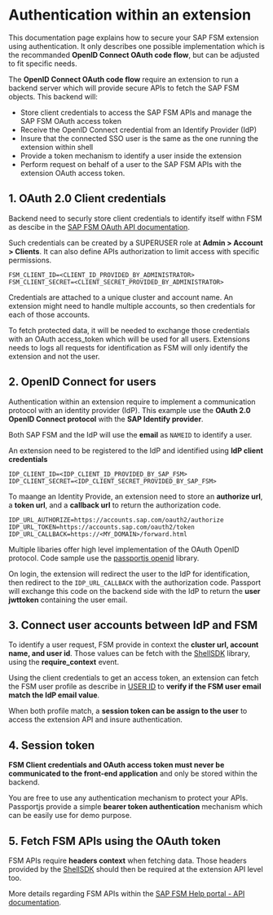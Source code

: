 # Authentication within an extension

This documentation page explains how to secure your SAP FSM extension using authentication. 
It only describes one possible implementation which is the recommanded **OpenID Connect OAuth code flow**, but can be adjusted to fit specific needs.

The **OpenID Connect OAuth code flow** require an extension to run a backend server which will provide secure APIs to fetch the SAP FSM objects. This backend will:

- Store client credentials to access the SAP FSM APIs and manage the SAP FSM OAuth access token
- Receive the OpenID Connect credential from an Identify Provider (IdP)
- Insure that the connected SSO user is the same as the one running the extension within shell
- Provide a token mechanism to identify a user inside the extension
- Perform request on behalf of a user to the SAP FSM APIs with the extension OAuth access token.

## 1. OAuth 2.0 Client credentials

Backend need to securly store client credentials to identify itself withn FSM as descibe in the [SAP FSM OAuth API documentation](https://docs.coresystems.net/api/oauth.html). 

Such credentials can be created by a SUPERUSER role at **Admin > Account > Clients**. It can also define APIs authorization to limit access with specific permissions.

```
FSM_CLIENT_ID=<CLIENT_ID_PROVIDED_BY_ADMINISTRATOR>
FSM_CLIENT_SECRET=<CLIENT_SECRET_PROVIDED_BY_ADMINISTRATOR>
```

Credentials are attached to a unique cluster and account name. An extension might need to handle multiple accounts, so then credentials for each of those accounts. 

To fetch protected data, it will be needed to exchange those credentials with an OAuth access_token which will be used for all users. Extensions needs to logs all requests for identification as FSM will only identify the extension and not the user.

## 2. OpenID Connect for users

Authentication within an extension require to implement a communication protocol with an identity provider (IdP). This example use the **OAuth 2.0 OpenID Connect protocol** with the **SAP Identify provider**.

Both SAP FSM and the IdP will use the **email** as `NAMEID` to identify a user.

An extension need to be registered to the IdP and identified using **IdP client credentials**

```
IDP_CLIENT_ID=<IDP_CLIENT_ID_PROVIDED_BY_SAP_FSM>
IDP_CLIENT_SECRET=<IDP_CLIENT_SECRET_PROVIDED_BY_SAP_FSM>
```

To maange an Identity Provide, an extension need to store an **authorize url**, a **token url**, and a **callback url** to return the authorization code.

```
IDP_URL_AUTHORIZE=https://accounts.sap.com/oauth2/authorize
IDP_URL_TOKEN=https://accounts.sap.com/oauth2/token
IDP_URL_CALLBACK=https://<MY_DOMAIN>/forward.html
```

Multiple libaries offer high level implementation of the OAuth OpenID protocol. Code sample use the [passportjs openid](http://www.passportjs.org/) library.

On login, the extension will redirect the user to the IdP for identification, then redirect to the `IDP_URL_CALLBACK` with the authorization code. 
Passport will exchange this code on the backend side with the IdP to return the **user jwttoken** containing the user email.

## 3. Connect user accounts between IdP and FSM

To identify a user request, FSM provide in context the **cluster url, account name, and user id**. 
Those values can be fetch with the [ShellSDK](https://github.com/SAP/fsm-shell) library, using the **require_context** event.

Using the client credentials to get an access token, an extension can fetch the FSM user profile as describe in [USER ID](https://docs.coresystems.net/api/user-api.html) to **verify if the FSM user email match the IdP email value**.

When both profile match, a **session token can be assign to the user** to access the extension API and insure authentication.

## 4. Session token

**FSM Client credentials and OAuth access token must never be communicated to the front-end application** and only be stored within the backend.

You are free to use any authentication mechanism to protect your APIs. Passportjs provide a simple **bearer token authentication** mechanism which can be easily use for demo purpose.

## 5. Fetch FSM APIs using the OAuth token

FSM APIs require **headers context** when fetching data. Those headers provided by the [ShellSDK](https://github.com/SAP/fsm-shell) should then be required at the extension API level too.

More details regarding FSM APIs within the [SAP FSM Help portal - API documentation](https://docs.coresystems.net/api/introduction.html).



